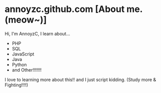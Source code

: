 # annoyzc.github.com [About me. (meow~)]
Hi, I'm AnnoyzC, I learn about...
* PHP
* SQL
* JavaScript
* Java
* Python
* and Other!!!!!!!

I love to learning more about this!! and I just script kidding. (Study more & Fighting!!!!)
